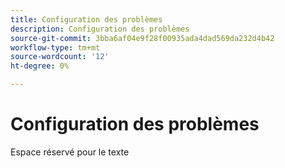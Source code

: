 ```yaml
---
title: Configuration des problèmes
description: Configuration des problèmes
source-git-commit: 3bba6af04e9f28f00935ada4dad569da232d4b42
workflow-type: tm+mt
source-wordcount: '12'
ht-degree: 0%

---
```


# Configuration des problèmes

Espace réservé pour le texte